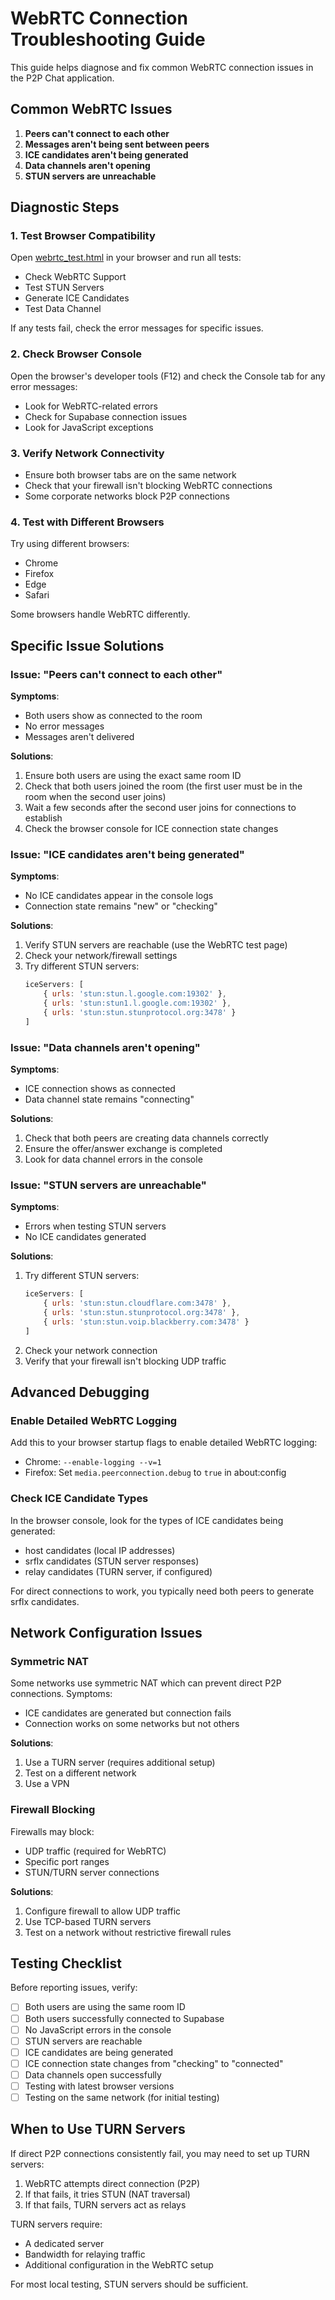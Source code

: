 # WebRTC Connection Troubleshooting Guide

This guide helps diagnose and fix common WebRTC connection issues in the P2P Chat application.

## Common WebRTC Issues

1. **Peers can't connect to each other**
2. **Messages aren't being sent between peers**
3. **ICE candidates aren't being generated**
4. **Data channels aren't opening**
5. **STUN servers are unreachable**

## Diagnostic Steps

### 1. Test Browser Compatibility

Open [webrtc_test.html](file:///C:/Users/PMLS/Desktop/chat/webrtc_test.html) in your browser and run all tests:
- Check WebRTC Support
- Test STUN Servers
- Generate ICE Candidates
- Test Data Channel

If any tests fail, check the error messages for specific issues.

### 2. Check Browser Console

Open the browser's developer tools (F12) and check the Console tab for any error messages:
- Look for WebRTC-related errors
- Check for Supabase connection issues
- Look for JavaScript exceptions

### 3. Verify Network Connectivity

- Ensure both browser tabs are on the same network
- Check that your firewall isn't blocking WebRTC connections
- Some corporate networks block P2P connections

### 4. Test with Different Browsers

Try using different browsers:
- Chrome
- Firefox
- Edge
- Safari

Some browsers handle WebRTC differently.

## Specific Issue Solutions

### Issue: "Peers can't connect to each other"

**Symptoms**: 
- Both users show as connected to the room
- No error messages
- Messages aren't delivered

**Solutions**:
1. Ensure both users are using the exact same room ID
2. Check that both users joined the room (the first user must be in the room when the second user joins)
3. Wait a few seconds after the second user joins for connections to establish
4. Check the browser console for ICE connection state changes

### Issue: "ICE candidates aren't being generated"

**Symptoms**:
- No ICE candidates appear in the console logs
- Connection state remains "new" or "checking"

**Solutions**:
1. Verify STUN servers are reachable (use the WebRTC test page)
2. Check your network/firewall settings
3. Try different STUN servers:
   ```javascript
   iceServers: [
       { urls: 'stun:stun.l.google.com:19302' },
       { urls: 'stun:stun1.l.google.com:19302' },
       { urls: 'stun:stun.stunprotocol.org:3478' }
   ]
   ```

### Issue: "Data channels aren't opening"

**Symptoms**:
- ICE connection shows as connected
- Data channel state remains "connecting"

**Solutions**:
1. Check that both peers are creating data channels correctly
2. Ensure the offer/answer exchange is completed
3. Look for data channel errors in the console

### Issue: "STUN servers are unreachable"

**Symptoms**:
- Errors when testing STUN servers
- No ICE candidates generated

**Solutions**:
1. Try different STUN servers:
   ```javascript
   iceServers: [
       { urls: 'stun:stun.cloudflare.com:3478' },
       { urls: 'stun:stun.stunprotocol.org:3478' },
       { urls: 'stun:stun.voip.blackberry.com:3478' }
   ]
   ```
2. Check your network connection
3. Verify that your firewall isn't blocking UDP traffic

## Advanced Debugging

### Enable Detailed WebRTC Logging

Add this to your browser startup flags to enable detailed WebRTC logging:
- Chrome: `--enable-logging --v=1`
- Firefox: Set `media.peerconnection.debug` to `true` in about:config

### Check ICE Candidate Types

In the browser console, look for the types of ICE candidates being generated:
- host candidates (local IP addresses)
- srflx candidates (STUN server responses)
- relay candidates (TURN server, if configured)

For direct connections to work, you typically need both peers to generate srflx candidates.

## Network Configuration Issues

### Symmetric NAT

Some networks use symmetric NAT which can prevent direct P2P connections. Symptoms:
- ICE candidates are generated but connection fails
- Connection works on some networks but not others

**Solutions**:
1. Use a TURN server (requires additional setup)
2. Test on a different network
3. Use a VPN

### Firewall Blocking

Firewalls may block:
- UDP traffic (required for WebRTC)
- Specific port ranges
- STUN/TURN server connections

**Solutions**:
1. Configure firewall to allow UDP traffic
2. Use TCP-based TURN servers
3. Test on a network without restrictive firewall rules

## Testing Checklist

Before reporting issues, verify:

- [ ] Both users are using the same room ID
- [ ] Both users successfully connected to Supabase
- [ ] No JavaScript errors in the console
- [ ] STUN servers are reachable
- [ ] ICE candidates are being generated
- [ ] ICE connection state changes from "checking" to "connected"
- [ ] Data channels open successfully
- [ ] Testing with latest browser versions
- [ ] Testing on the same network (for initial testing)

## When to Use TURN Servers

If direct P2P connections consistently fail, you may need to set up TURN servers:
1. WebRTC attempts direct connection (P2P)
2. If that fails, it tries STUN (NAT traversal)
3. If that fails, TURN servers act as relays

TURN servers require:
- A dedicated server
- Bandwidth for relaying traffic
- Additional configuration in the WebRTC setup

For most local testing, STUN servers should be sufficient.